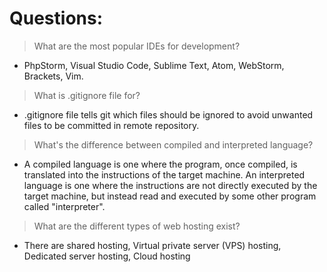 # Questions:

> What are the most popular IDEs for development?

- PhpStorm, Visual Studio Code, Sublime Text, Atom, WebStorm, Brackets, Vim.

> What is .gitignore file for?

- .gitignore file tells git which files should be ignored to avoid unwanted files to be committed in remote repository. 

> What's the difference between compiled and interpreted language?

- A compiled language is one where the program, once compiled, is translated into the instructions of the target machine. An interpreted language is one where the instructions are not directly executed by the target machine, but instead read and executed by some other program called "interpreter". 

> What are the different types of web hosting exist?

 - There are shared hosting,  Virtual private server (VPS) hosting, Dedicated server hosting,  Cloud hosting